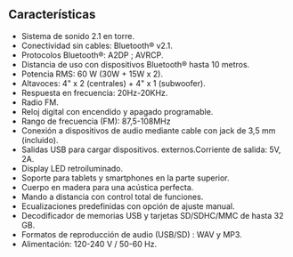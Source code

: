 ## Características

- Sistema de sonido 2.1 en torre.
- Conectividad sin cables: Bluetooth® v2.1.
- Protocolos Bluetooth®: A2DP ; AVRCP.
- Distancia de uso con dispositivos Bluetooth® hasta 10 metros.
- Potencia RMS: 60 W (30W + 15W x 2).
- Altavoces: 4" x 2 (centrales) + 4" x 1 (subwoofer).
- Respuesta en frecuencia: 20Hz-20KHz.
- Radio FM.
- Reloj digital con encendido y apagado programable.
- Rango de frecuencia (FM): 87,5-108MHz
- Conexión a dispositivos de audio mediante cable con jack de 3,5 mm (incluido).
- Salidas USB para cargar dispositivos. externos.Corriente de salida: 5V, 2A.
- Display LED retroiluminado.
- Soporte para tablets y smartphones en la parte superior.
- Cuerpo en madera para una acústica perfecta.
- Mando a distancia con control total de funciones.
- Ecualizaciones predefinidas con opción de ajuste manual.
- Decodificador de memorias USB y tarjetas SD/SDHC/MMC de hasta 32 GB.
- Formatos de reproducción de audio (USB/SD) : WAV y MP3.
- Alimentación: 120-240 V / 50-60 Hz.
